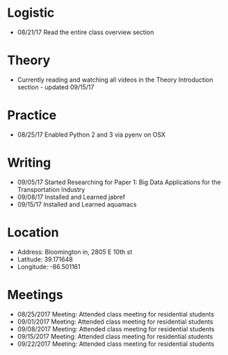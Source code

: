 # Logistic

* 08/21/17 Read the entire class overview section 

# Theory

* Currently reading and watching all videos in the Theory Introduction section - updated 09/15/17

# Practice

* 08/25/17 Enabled Python 2 and 3 via pyenv on OSX

# Writing

* 09/05/17 Started Researching for Paper 1: Big Data Applications for the Transportation Industry
* 09/08/17 Installed and Learned jabref
* 09/15/17 Installed and Learned aquamacs

# Location

* Address: Bloomington in, 2805 E 10th st
* Latitude: 39.171648
* Longitude: -86.501161 

# Meetings

* 08/25/2017 Meeting: Attended class meeting for residential students
* 09/01/2017 Meeting: Attended class meeting for residential students
* 09/08/2017 Meeting: Attended class meeting for residential students
* 09/15/2017 Meeting: Attended class meeting for residential students
* 09/22/2017 Meeting: Attended class meeting for residential students

